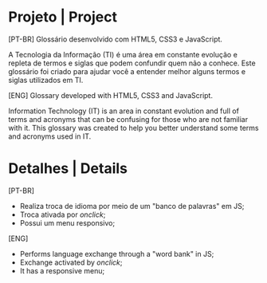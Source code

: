 # Projeto | Project
 [PT-BR]
 Glossário desenvolvido com HTML5, CSS3 e JavaScript.
 
 A Tecnologia da Informação (TI) é uma área em constante evolução e repleta de termos e siglas que podem confundir quem não a conhece. Este glossário foi criado para ajudar você a entender melhor alguns termos e siglas utilizados em TI.
 
 [ENG]
 Glossary developed with HTML5, CSS3 and JavaScript.

 Information Technology (IT) is an area in constant evolution and full of terms and acronyms that can be confusing for those who are not familiar with it. This glossary was created to help you better understand some terms and acronyms used in IT.

# Detalhes | Details
[PT-BR]
- Realiza troca de idioma por meio de um "banco de palavras" em JS;
- Troca ativada por *onclick*;
- Possui um menu responsivo;

[ENG]
- Performs language exchange through a "word bank" in JS;
- Exchange activated by *onclick*;
- It has a responsive menu;
